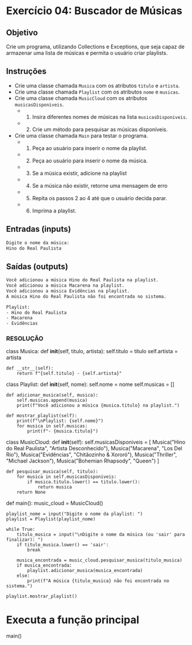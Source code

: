 # Exercício 04: Buscador de Músicas


## Objetivo

Crie um programa, utilizando Collections e Exceptions, que seja capaz de armazenar uma lista de músicas e permita o usuário criar playlists.

## Instruções

* Crie uma classe chamada `Musica` com os atributos `titulo` e `artista`.
* Crie uma classe chamada `Playlist` com os atributos `nome` e `musicas`.
* Crie uma classe chamada `MusicCloud` com os atributos `musicasDisponiveis`.
  * 1. Insira diferentes nomes de músicas na lista `musicasDisponiveis`.
  * 2. Crie um método para pesquisar as músicas disponíveis.
* Crie uma classe chamada `Main` para testar o programa.
  * 1. Peça ao usuário para inserir o nome da playlist.
  * 2. Peça ao usuário para inserir o nome da música.
  * 3. Se a música existir, adicione na playlist
  * 4. Se a música não existir, retorne uma mensagem de erro
  * 5. Repita os passos 2 ao 4 até que o usuário decida parar.
  * 6. Imprima a playlist.

## Entradas (inputs)

````txt
Digite o nome da música:
Hino do Real Paulista
````

## Saídas (outputs)

````txt
Você adicionou a música Hino do Real Paulista na playlist.
Você adicionou a música Macarena na playlist.
Você adicionou a música Evidências na playlist.
A música Hino do Real Paulista não foi encontrada no sistema.

Playlist:
- Hino do Real Paulista
- Macarena
- Evidências
````

###  RESOLUÇÃO ###

class Musica:
    def __init__(self, titulo, artista):
        self.titulo = titulo
        self.artista = artista

    def __str__(self):
        return f"{self.titulo} - {self.artista}"

class Playlist:
    def __init__(self, nome):
        self.nome = nome
        self.musicas = []

    def adicionar_musica(self, musica):
        self.musicas.append(musica)
        print(f"Você adicionou a música {musica.titulo} na playlist.")

    def mostrar_playlist(self):
        print(f"\nPlaylist: {self.nome}")
        for musica in self.musicas:
            print(f"- {musica.titulo}")

class MusicCloud:
    def __init__(self):
        self.musicasDisponiveis = [
            Musica("Hino do Real Paulista", "Artista Desconhecido"),
            Musica("Macarena", "Los Del Rio"),
            Musica("Evidências", "Chitãozinho & Xororó"),
            Musica("Thriller", "Michael Jackson"),
            Musica("Bohemian Rhapsody", "Queen")
        ]

    def pesquisar_musica(self, titulo):
        for musica in self.musicasDisponiveis:
            if musica.titulo.lower() == titulo.lower():
                return musica
        return None

def main():
    music_cloud = MusicCloud()
    
    playlist_nome = input("Digite o nome da playlist: ")
    playlist = Playlist(playlist_nome)
    
    while True:
        titulo_musica = input("\nDigite o nome da música (ou 'sair' para finalizar): ")
        if titulo_musica.lower() == 'sair':
            break
        
        musica_encontrada = music_cloud.pesquisar_musica(titulo_musica)
        if musica_encontrada:
            playlist.adicionar_musica(musica_encontrada)
        else:
            print(f"A música {titulo_musica} não foi encontrada no sistema.")
    
    playlist.mostrar_playlist()

# Executa a função principal
main()
